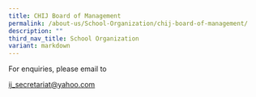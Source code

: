 ```yaml
---
title: CHIJ Board of Management
permalink: /about-us/School-Organization/chij-board-of-management/
description: ""
third_nav_title: School Organization
variant: markdown
---
```



For enquiries, please email to

[ij\_secretariat@yahoo.com](mailto:ij_secretariat@yahoo.com)
